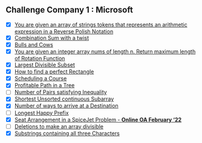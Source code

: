 ## Challenge Company 1 : Microsoft 
- [x] [You are given an array of strings tokens that represents an arithmetic expression in a Reverse Polish Notation](https://leetcode.com/problems/evaluate-reverse-polish-notation/)
- [x] [Combination Sum with a twist](https://leetcode.com/problems/combination-sum-iii/)
- [x] [Bulls and Cows](https://leetcode.com/problems/bulls-and-cows/)
- [x] [You are given an integer array nums of length n. Return maximum length of Rotation Function](https://leetcode.com/problems/rotate-function/)
- [x] [Largest Divisible Subset](https://leetcode.com/problems/largest-divisible-subset/)
- [x] [How to find a perfect Rectangle](https://leetcode.com/problems/perfect-rectangle/)
- [x] [Scheduling a Course](https://leetcode.com/problems/course-schedule/)
- [x] [Profitable Path in a Tree](https://leetcode.com/problems/most-profitable-path-in-a-tree/)
- [ ] [Number of Pairs satisfying Inequality](https://leetcode.com/problems/number-of-pairs-satisfying-inequality/)
- [x] [Shortest Unsorted continuous Subarray](https://leetcode.com/problems/shortest-unsorted-continuous-subarray/)
- [x] [Number of ways to arrive at a Destination](https://leetcode.com/problems/number-of-ways-to-arrive-at-destination/)
- [ ] [Longest Happy Prefix](https://leetcode.com/problems/longest-happy-prefix/)
- [x] [Seat Arrangement in a SpiceJet Problem - **Online OA February ‘22**](https://leetcode.com/problems/airplane-seat-assignment-probability/)
- [ ] [Deletions to make an array divisible](https://leetcode.com/problems/minimum-deletions-to-make-array-divisible/)
- [x] [Substrings containing all three Characters](https://leetcode.com/problems/number-of-substrings-containing-all-three-characters/)
